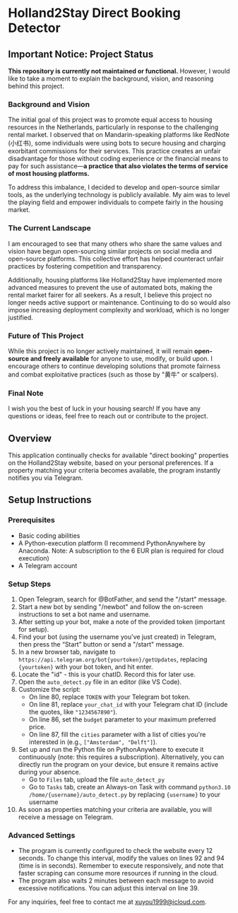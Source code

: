 # Holland2Stay Direct Booking Detector

## **Important Notice: Project Status**

**This repository is currently not maintained or functional.** However, I would like to take a moment to explain the background, vision, and reasoning behind this project.

### **Background and Vision**
The initial goal of this project was to promote equal access to housing resources in the Netherlands, particularly in response to the challenging rental market. I observed that on Mandarin-speaking platforms like RedNote (小红书), some individuals were using bots to secure housing and charging exorbitant commissions for their services. This practice creates an unfair disadvantage for those without coding experience or the financial means to pay for such assistance—**a practice that also violates the terms of service of most housing platforms.**

To address this imbalance, I decided to develop and open-source similar tools, as the underlying technology is publicly available. My aim was to level the playing field and empower individuals to compete fairly in the housing market.

### **The Current Landscape**
I am encouraged to see that many others who share the same values and vision have begun open-sourcing similar projects on social media and open-source platforms. This collective effort has helped counteract unfair practices by fostering competition and transparency.

Additionally, housing platforms like Holland2Stay have implemented more advanced measures to prevent the use of automated bots, making the rental market fairer for all seekers. As a result, I believe this project no longer needs active support or maintenance. Continuing to do so would also impose increasing deployment complexity and workload, which is no longer justified.

### **Future of This Project**
While this project is no longer actively maintained, it will remain **open-source and freely available** for anyone to use, modify, or build upon. I encourage others to continue developing solutions that promote fairness and combat exploitative practices (such as those by "黄牛" or scalpers).

### **Final Note**
I wish you the best of luck in your housing search! If you have any questions or ideas, feel free to reach out or contribute to the project.

## Overview
This application continually checks for available "direct booking" properties on the Holland2Stay website, based on your personal preferences. If a property matching your criteria becomes available, the program instantly notifies you via Telegram.

## Setup Instructions

### Prerequisites
- Basic coding abilities
- A Python-execution platform (I recommend PythonAnywhere by Anaconda. Note: A subscription to the 6 EUR plan is required for cloud execution)
- A Telegram account

### Setup Steps
1. Open Telegram, search for @BotFather, and send the "/start" message.
2. Start a new bot by sending "/newbot" and follow the on-screen instructions to set a bot name and username.
3. After setting up your bot, make a note of the provided token (important for setup).
4. Find your bot (using the username you've just created) in Telegram, then press the “Start” button or send a "/start" message.
5. In a new browser tab, navigate to `https://api.telegram.org/bot{yourtoken}/getUpdates`, replacing `{yourtoken}` with your bot token, and hit enter.
6. Locate the "id" - this is your chatID. Record this for later use.
7. Open the `auto_detect.py` file in an editor (like VS Code).
8. Customize the script:
    - On line 80, replace `TOKEN` with your Telegram bot token.
    - On line 81, replace `your_chat_id` with your Telegram chat ID (include the quotes, like `"1234567890"`).
    - On line 86, set the `budget` parameter to your maximum preferred price.
    - On line 87, fill the `cities` parameter with a list of cities you're interested in (e.g., `["Amsterdam", "Delft"]`).
9. Set up and run the Python file on PythonAnywhere to execute it continuously (note: this requires a subscription). Alternatively, you can directly run the program on your device, but ensure it remains active during your absence.
    - Go to `Files` tab, upload the file `auto_detect_py`
    - Go to `Tasks` tab, create an Always-on Task with command `python3.10 /home/{username}/auto_detect.py` by replacing `{username}` to your username
10. As soon as properties matching your criteria are available, you will receive a message on Telegram.

### Advanced Settings
- The program is currently configured to check the website every 12 seconds. To change this interval, modify the values on lines 92 and 94 (time is in seconds). Remember to execute responsively, and note that faster scraping can consume more resources if running in the cloud.
- The program also waits 2 minutes between each message to avoid excessive notifications. You can adjust this interval on line 39.

For any inquiries, feel free to contact me at xuyou1999@icloud.com.
